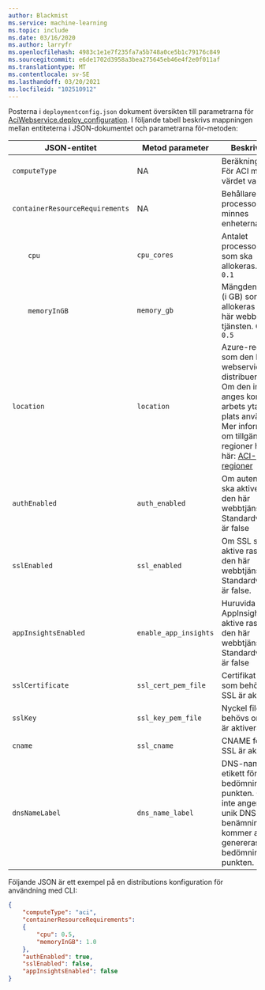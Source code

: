 ```yaml
---
author: Blackmist
ms.service: machine-learning
ms.topic: include
ms.date: 03/16/2020
ms.author: larryfr
ms.openlocfilehash: 4983c1e1e7f235fa7a5b748a0ce5b1c79176c849
ms.sourcegitcommit: e6de1702d3958a3bea275645eb46e4f2e0f011af
ms.translationtype: MT
ms.contentlocale: sv-SE
ms.lasthandoff: 03/20/2021
ms.locfileid: "102510912"
---
```

Posterna i `deploymentconfig.json` dokument översikten till parametrarna för [AciWebservice.deploy_configuration](/python/api/azureml-core/azureml.core.webservice.aci.aciservicedeploymentconfiguration). I följande tabell beskrivs mappningen mellan entiteterna i JSON-dokumentet och parametrarna för-metoden:

| JSON-entitet | Metod parameter | Beskrivning |
| ----- | ----- | ----- |
| `computeType` | NA | Beräkningsmålet. För ACI måste värdet vara `ACI` . |
| `containerResourceRequirements` | NA | Behållare för processor-och minnes enheterna. |
| &emsp;&emsp;`cpu` | `cpu_cores` | Antalet processor kärnor som ska allokeras. Appar `0.1` |
| &emsp;&emsp;`memoryInGB` | `memory_gb` | Mängden minne (i GB) som ska allokeras för den här webb tjänsten. Objekt `0.5` |
| `location` | `location` | Azure-regionen som den här webservicen ska distribueras till. Om den inte anges kommer arbets ytans plats användas. Mer information om tillgängliga regioner hittar du här: [ACI-regioner](https://azure.microsoft.com/global-infrastructure/services/?regions=all&products=container-instances) |
| `authEnabled` | `auth_enabled` | Om autentisering ska aktive ras för den här webbtjänsten. Standardvärdet är false |
| `sslEnabled` | `ssl_enabled` | Om SSL ska aktive ras för den här webbtjänsten. Standardvärdet är false. |
| `appInsightsEnabled` | `enable_app_insights` | Huruvida AppInsights ska aktive ras för den här webbtjänsten. Standardvärdet är false |
| `sslCertificate` | `ssl_cert_pem_file` | Certifikat filen som behövs om SSL är aktiverat |
| `sslKey` | `ssl_key_pem_file` | Nyckel filen som behövs om SSL är aktiverat |
| `cname` | `ssl_cname` | CNAME för om SSL är aktiverat |
| `dnsNameLabel` | `dns_name_label` | DNS-namnets etikett för bedömnings slut punkten. Om du inte anger en unik DNS-benämning kommer att genereras för bedömnings slut punkten. |

Följande JSON är ett exempel på en distributions konfiguration för användning med CLI:

```json
{
    "computeType": "aci",
    "containerResourceRequirements":
    {
        "cpu": 0.5,
        "memoryInGB": 1.0
    },
    "authEnabled": true,
    "sslEnabled": false,
    "appInsightsEnabled": false
}
```